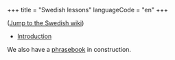 +++
title = "Swedish lessons"
languageCode = "en"
+++

([Jump to the Swedish wiki](/sv/Lektioner))

  - [Introduction](/sv/Inledning)

We also have a [phrasebook](/sv/Swedish_phrasebook) in construction.
